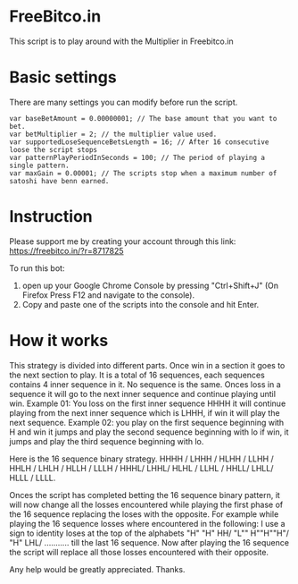 # FreeBitco.in
This script is to play around with the Multiplier in Freebitco.in

# Basic settings
There are many settings you can modify before run the script.
```
var baseBetAmount = 0.00000001; // The base amount that you want to bet.
var betMultiplier = 2; // the multiplier value used.
var supportedLoseSequenceBetsLength = 16; // After 16 consecutive loose the script stops
var patternPlayPeriodInSeconds = 100; // The period of playing a single pattern.
var maxGain = 0.00001; // The scripts stop when a maximum number of satoshi have benn earned.
```
# Instruction
Please support me by creating your account through this link: https://freebitco.in/?r=8717825

To run this bot:
1. open up your Google Chrome Console by pressing "Ctrl+Shift+J" (On Firefox Press F12 and navigate to the console).
2. Copy and paste one of the scripts into the console and hit Enter.

# How it works
This strategy is divided into different parts. Once win in a section it goes to the next section to play. It is a total of 16 sequences, each sequences contains 4 inner sequence in it. No sequence is the same. Onces loss in a sequence it will go to the next inner sequence and continue playing until win.
Example 01: You loss on the first inner sequence HHHH it will continue playing from the next inner sequence which is LHHH, if win it will play the next sequence.
Example 02: you play on the first sequence beginning with H and win it jumps and play the second sequence beginning with lo if win, it jumps and play the third sequence beginning with lo.

Here is the 16 sequence binary strategy.
HHHH / LHHH / HLHH / LLHH / HHLH / LHLH / HLLH / LLLH / HHHL/ LHHL/ HLHL / LLHL / HHLL/ LHLL/ HLLL / LLLL.

Onces the script has completed betting the 16 sequence binary pattern, it will now change all the losses encountered while playing the first phase of the 16 sequence replacing the loses with the opposite. 
For example while playing the 16 sequence losses where encountered in the following: I use a sign to identity loses at the top of the alphabets "H" "H" HH/ "L"" H""H""H"/ "H" LHL/ ........... till the last 16 sequence. Now after playing the 16 sequence the script will replace all those losses encountered with their opposite.

Any help would be greatly appreciated.
Thanks.
